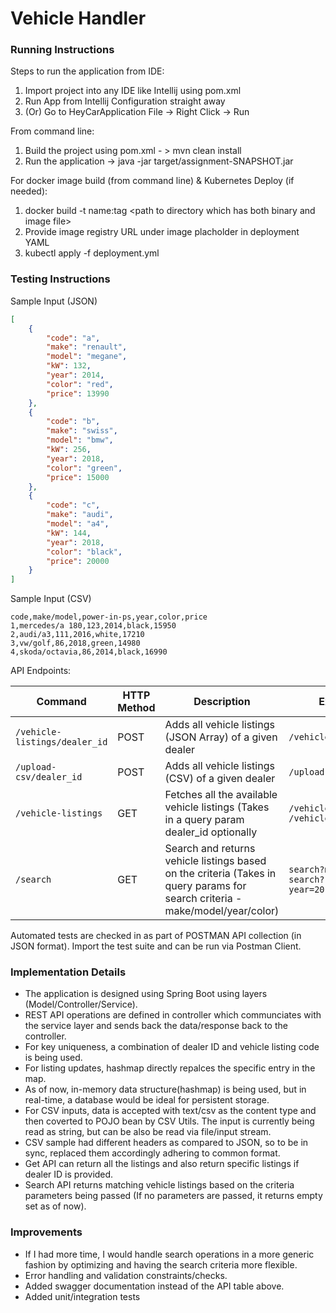 # Vehicle Handler

### Running Instructions

Steps to run the application from IDE:

1. Import project into any IDE like Intellij using pom.xml
2. Run App from Intellij Configuration straight away
3. (Or) Go to HeyCarApplication File -> Right Click -> Run

From command line:

1. Build the project using pom.xml - > mvn clean install
2. Run the application -> java -jar target/assignment-SNAPSHOT.jar

For docker image build (from command line) & Kubernetes Deploy (if needed):

1. docker build -t name:tag \<path to directory which has both binary and image file\>
2. Provide image registry URL under image placholder in deployment YAML
3. kubectl apply -f deployment.yml
  
### Testing Instructions

Sample Input (JSON)

```json
[
    {
        "code": "a",
        "make": "renault",
        "model": "megane",
        "kW": 132,
        "year": 2014,
        "color": "red",
        "price": 13990
    },
    {
        "code": "b",
        "make": "swiss",
        "model": "bmw",
        "kW": 256,
        "year": 2018,
        "color": "green",
        "price": 15000
    },
    {
        "code": "c",
        "make": "audi",
        "model": "a4",
        "kW": 144,
        "year": 2018,
        "color": "black",
        "price": 20000
    }
]
```

Sample Input (CSV)

```
code,make/model,power-in-ps,year,color,price
1,mercedes/a 180,123,2014,black,15950
2,audi/a3,111,2016,white,17210
3,vw/golf,86,2018,green,14980
4,skoda/octavia,86,2014,black,16990
```

API Endpoints:

| Command | HTTP Method | Description | Examples
| --- | --- | --- | ------ |
| `/vehicle-listings/dealer_id` | POST | Adds all vehicle listings (JSON Array) of a given dealer  | `/vehicle-listings/1`
| `/upload-csv/dealer_id` | POST | Adds all vehicle listings (CSV) of a given dealer  | `/upload-csv/2`
| `/vehicle-listings` | GET | Fetches all the available vehicle listings (Takes in a query param dealer_id optionally | `/vehicle-listings`<br>`/vehicle-listings/1`
| `/search` | GET | Search and returns vehicle listings based on the criteria (Takes in query params for search criteria - make/model/year/color) | `search?make=audi`<br>`search?year=2014&color=black`

Automated tests are checked in as part of POSTMAN API collection (in JSON format). Import the test suite and can be run via Postman Client.

### Implementation Details

* The application is designed using Spring Boot using layers (Model/Controller/Service).
* REST API operations are defined in controller which communciates with the service layer and sends back the data/response back to the controller.
* For key uniqueness, a combination of dealer ID and vehicle listing code is being used.
* For listing updates, hashmap directly repalces the specific entry in the map.
* As of now, in-memory data structure(hashmap) is being used, but in real-time, a database would be ideal for persistent storage.
* For CSV inputs, data is accepted with text/csv as the content type and then coverted to POJO bean by CSV Utils. The input is currently being read as string, but can be also be read via file/input stream.
* CSV sample had different headers as compared to JSON, so to be in sync, replaced them accordingly adhering to common format.
* Get API can return all the listings and also return specific listings if dealer ID is provided.
* Search API returns matching vehicle listings based on the criteria parameters being passed (If no parameters are passed, it returns empty set as of now).

### Improvements

* If I had more time, I would handle search operations in a more generic fashion by optimizing and having the search criteria more flexible.
* Error handling and validation constraints/checks.
* Added swagger documentation instead of the API table above.
* Added unit/integration tests

